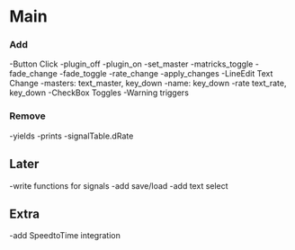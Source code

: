 # Main

### Add

-Button Click
    -plugin_off
    -plugin_on
    -set_master
    -matricks_toggle
    -fade_change
    -fade_toggle
    -rate_change
    -apply_changes
-LineEdit Text Change
    -masters: text_master, key_down
    -name: key_down
    -rate text_rate, key_down
-CheckBox Toggles
-Warning triggers

### Remove

-yields
-prints
-signalTable.dRate

## Later

-write functions for signals
-add save/load
-add text select

## Extra

-add SpeedtoTime integration
